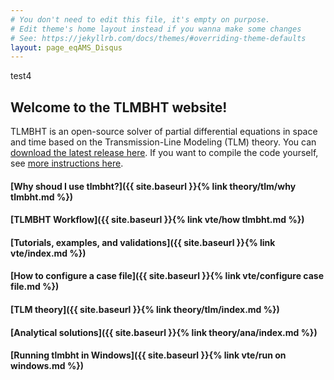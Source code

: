 ```yaml
---
# You don't need to edit this file, it's empty on purpose.
# Edit theme's home layout instead if you wanna make some changes
# See: https://jekyllrb.com/docs/themes/#overriding-theme-defaults
layout: page_eqAMS_Disqus
---
```


 test4

## Welcome to the TLMBHT website!

TLMBHT is an open-source solver of partial differential equations in space and time based on the Transmission-Line Modeling (TLM) theory. You can [download the latest release here](https://github.com/hugomilan/tlmbht/releases). If you want to compile the code yourself, see [more instructions here](https://github.com/hugomilan/tlmbht/blob/master/README.md).

#### [Why shoud I use tlmbht?]({{ site.baseurl }}{% link theory/tlm/why tlmbht.md %})

#### [TLMBHT Workflow]({{ site.baseurl }}{% link vte/how tlmbht.md %})

#### [Tutorials, examples, and validations]({{ site.baseurl }}{% link vte/index.md %})

#### [How to configure a case file]({{ site.baseurl }}{% link vte/configure case file.md %})

#### [TLM theory]({{ site.baseurl }}{% link theory/tlm/index.md %})

#### [Analytical solutions]({{ site.baseurl }}{% link theory/ana/index.md %})

#### [Running tlmbht in Windows]({{ site.baseurl }}{% link vte/run on windows.md %})
